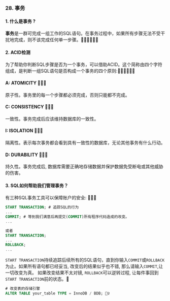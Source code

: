 ### 28. 事务
#### 1. 什么是事务 ?
**事务**是一群可完成一组工作的SQL语句。在事务过程中，如果所有步骤无法不受干扰地完成，则不该完成任何单一步骤。🙎🏻🙎🏻🙎🏻

#### 2. ACID检测
为了帮助你判断SQL步骤是否为一个事务，可以借助ACID。这个简称由四个字符组成，是判断一组SQL语句是否构成一个事务的四个原则:🤷🏻🤷🏻🤷🏻

#### A: ATOMICITY 👨🏻‍🍳

原子性。事务里的每一个步骤都必须完成，否则只能都不完成。

#### C: CONSISTENCY 👨🏻‍🎨

一致性。事务完成后应该维持数据库的一致性。

#### I: ISOLATION 👨🏻‍🏫

隔离性。表示每次事务都会看到具有一致性的数据库，无论其他事务有什么行动。

#### D: DURABILITY 👩🏼‍🚒

持久性。事务完成后, 数据库需要正确地存储数据并保护数据免受断电或其他威胁的伤害。


#### 3. SQL如何帮助我们管理事务？
有三种SQL事务工具可以保障账户的安全: 👩🏾‍🎤
```sql
START TRANSACTION; # 追踪SQL的行为
...
COMMIT; # 等到我们满意后再提交(COMMIT)所有程序代码造成的改变。
...

或者
START TRANSACTION;
...
ROLLBACK;
...
```
`START TRANSACTION`持续追踪后续所有的SQL语句，直到你输入`COMMIT`或`ROLLBACK`为止。如果所有语句都已经妥当, 改变后的结果似乎也不错, 那么请输入`COMMIT`,让一切改变为真。
如果改变结果不太对镜, `ROLLBACK`可以逆转过程, 让每件事回到`START TRANSACTION`前的状态。👰
```sql
# 改变表的存储引擎
ALTER TABLE your_table TYPE = InnoDB / BDB; 👳‍♀️
```
